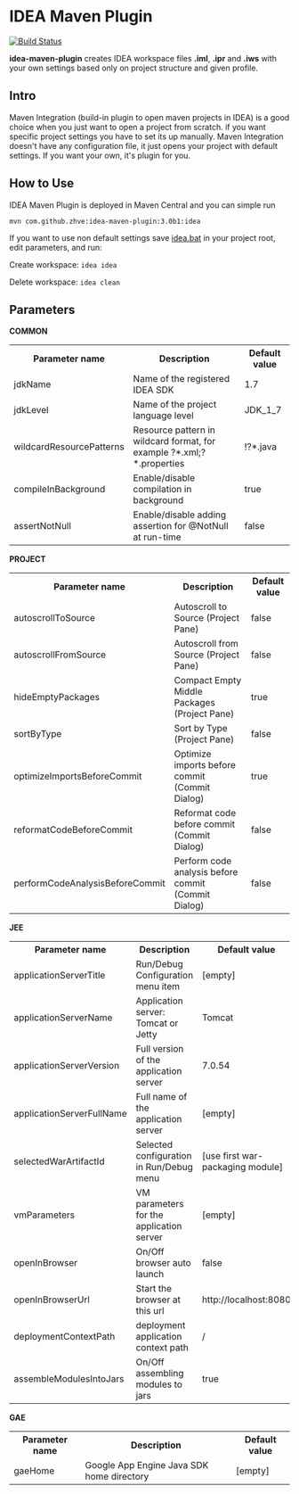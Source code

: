 IDEA Maven Plugin
=================
[![Build Status](https://buildhive.cloudbees.com/job/zhve/job/idea-maven-plugin/badge/icon)](https://buildhive.cloudbees.com/job/zhve/job/idea-maven-plugin/)

**idea-maven-plugin** creates IDEA workspace files **.iml**, **.ipr** and **.iws** with your own settings based only on project structure and given profile.

Intro
-----
Maven Integration (build-in plugin to open maven projects in IDEA) is a good choice when you just want to open a project from scratch.
if you want specific project settings you have to set its up manually.
Maven Integration doesn't have any configuration file, it just opens your project with default settings. If you want your own, it's plugin for you.

How to Use
----------
IDEA Maven Plugin is deployed in Maven Central and you can simple run

`mvn com.github.zhve:idea-maven-plugin:3.0b1:idea`

If you want to use non default settings save [idea.bat](https://raw.githubusercontent.com/zhve/idea-maven-plugin/master/src/main/resources/ideaplugin/idea.bat) in your project root, edit parameters, and run:

Create workspace: `idea idea`

Delete workspace: `idea clean`

Parameters
----------
**COMMON**
<table>
<tr>
  <th>Parameter name</th>
  <th>Description</th>
  <th>Default value</th>
</tr>
<tr>
  <td>jdkName</td>
  <td>Name of the registered IDEA SDK</td>
  <td>1.7</td>
</tr>
<tr>
  <td>jdkLevel</td>
  <td>Name of the project language level</td>
  <td>JDK_1_7</td>
</tr>
<tr>
  <td>wildcardResourcePatterns</td>
  <td>Resource pattern in wildcard format, for example ?*.xml;?*.properties</td>
  <td>!?*.java</td>
</tr>
<tr>
  <td>compileInBackground</td>
  <td>Enable/disable compilation in background</td>
  <td>true</td>
</tr>
<tr>
  <td>assertNotNull</td>
  <td>Enable/disable adding assertion for @NotNull at run-time</td>
  <td>false</td>
</tr>
</table>

**PROJECT**
<table>
<tr>
  <th>Parameter name</th>
  <th>Description</th>
  <th>Default value</th>
</tr>
<tr>
  <td>autoscrollToSource</td>
  <td>Autoscroll to Source (Project Pane)</td>
  <td>false</td>
</tr>
<tr>
  <td>autoscrollFromSource</td>
  <td>Autoscroll from Source (Project Pane)</td>
  <td>false</td>
</tr>
<tr>
  <td>hideEmptyPackages</td>
  <td>Compact Empty Middle Packages (Project Pane)</td>
  <td>true</td>
</tr>
<tr>
  <td>sortByType</td>
  <td>Sort by Type (Project Pane)</td>
  <td>false</td>
</tr>
<tr>
  <td>optimizeImportsBeforeCommit</td>
  <td>Optimize imports before commit (Commit Dialog)</td>
  <td>true</td>
</tr>
<tr>
  <td>reformatCodeBeforeCommit</td>
  <td>Reformat code before commit (Commit Dialog)</td>
  <td>false</td>
</tr>
<tr>
  <td>performCodeAnalysisBeforeCommit</td>
  <td>Perform code analysis before commit (Commit Dialog)</td>
  <td>false</td>
</tr>
</table>

**JEE**
<table>
<tr>
  <th>Parameter name</th>
  <th>Description</th>
  <th>Default value</th>
</tr>
<tr>
  <td>applicationServerTitle</td>
  <td>Run/Debug Configuration menu item</td>
  <td>[empty]</td>
</tr>
<tr>
  <td>applicationServerName</td>
  <td>Application server: Tomcat or Jetty</td>
  <td>Tomcat</td>
</tr>
<tr>
  <td>applicationServerVersion</td>
  <td>Full version of the application server</td>
  <td>7.0.54</td>
</tr>
<tr>
  <td>applicationServerFullName</td>
  <td>Full name of the application server</td>
  <td>[empty]</td>
</tr>
<tr>
  <td>selectedWarArtifactId</td>
  <td>Selected configuration in Run/Debug menu</td>
  <td>[use first war-packaging module]</td>
</tr>
<tr>
  <td>vmParameters</td>
  <td>VM parameters for the application server</td>
  <td>[empty]</td>
</tr>
<tr>
  <td>openInBrowser</td>
  <td>On/Off browser auto launch</td>
  <td>false</td>
</tr>
<tr>
  <td>openInBrowserUrl</td>
  <td>Start the browser at this url</td>
  <td>http://localhost:8080</td>
</tr>
<tr>
  <td>deploymentContextPath</td>
  <td>deployment application context path</td>
  <td>/</td>
</tr>
<tr>
  <td>assembleModulesIntoJars</td>
  <td>On/Off assembling modules to jars</td>
  <td>true</td>
</tr>
<tr>
</table>

**GAE**
<table>
<tr>
  <th>Parameter name</th>
  <th>Description</th>
  <th>Default value</th>
</tr>
<tr>
  <td>gaeHome</td>
  <td>Google App Engine Java SDK home directory</td>
  <td>[empty]</td>
</tr>
</table>
